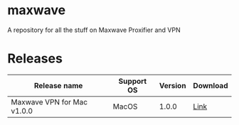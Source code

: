 # maxwave
A repository for all the stuff on Maxwave Proxifier and VPN

# Releases
|Release name|Support OS|Version|Download| 
|---|---|---|---|
|Maxwave VPN for Mac v1.0.0|MacOS|1.0.0|[Link](https://github.com/PlayboyGorilla/maxwave/releases/tag/MaxwaveVPN_for_Mac_v1.0.0)|
